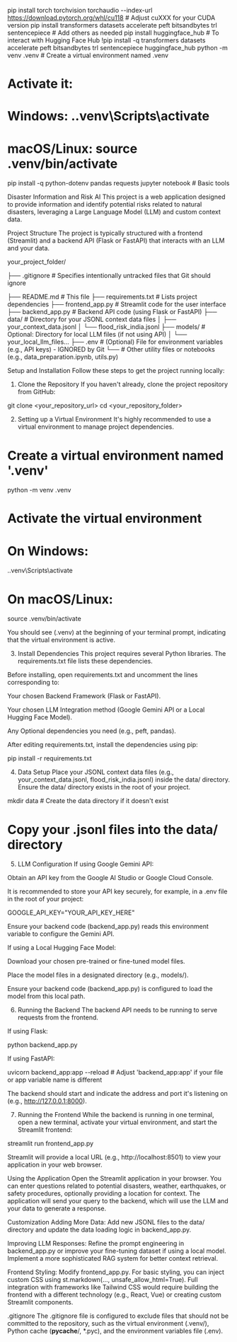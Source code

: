 pip install torch torchvision torchaudio --index-url https://download.pytorch.org/whl/cu118 # Adjust cuXXX for your CUDA version
pip install transformers datasets accelerate peft bitsandbytes trl sentencepiece # Add others as needed
pip install huggingface_hub # To interact with Hugging Face Hub
!pip install -q transformers datasets accelerate peft bitsandbytes trl sentencepiece huggingface_hub
python -m venv .venv  # Create a virtual environment named .venv
# Activate it:
# Windows: .\.venv\Scripts\activate
# macOS/Linux: source .venv/bin/activate
pip install -q python-dotenv pandas requests jupyter notebook # Basic tools

Disaster Information and Risk AI
This project is a web application designed to provide information and identify potential risks related to natural disasters, leveraging a Large Language Model (LLM) and custom context data.

Project Structure
The project is typically structured with a frontend (Streamlit) and a backend API (Flask or FastAPI) that interacts with an LLM and your data.

your_project_folder/

  ├── .gitignore          # Specifies intentionally untracked files that Git should ignore
  
  ├── README.md           # This file
  ├── requirements.txt    # Lists project dependencies
  ├── frontend_app.py     # Streamlit code for the user interface
  ├── backend_app.py      # Backend API code (using Flask or FastAPI)
  ├── data/               # Directory for your JSONL context data files
  │   ├── your_context_data.jsonl
  │   └── flood_risk_india.jsonl
  ├── models/             # Optional: Directory for local LLM files (if not using API)
  │   └── your_local_llm_files...
  ├── .env                # (Optional) File for environment variables (e.g., API keys) - IGNORED by Git
  └── # Other utility files or notebooks (e.g., data_preparation.ipynb, utils.py)

Setup and Installation
Follow these steps to get the project running locally:

1. Clone the Repository
If you haven't already, clone the project repository from GitHub:

git clone <your_repository_url>
cd <your_repository_folder>

2. Setting up a Virtual Environment
It's highly recommended to use a virtual environment to manage project dependencies.

# Create a virtual environment named '.venv'
python -m venv .venv

# Activate the virtual environment
# On Windows:
.\.venv\Scripts\activate
# On macOS/Linux:
source .venv/bin/activate

You should see (.venv) at the beginning of your terminal prompt, indicating that the virtual environment is active.

3. Install Dependencies
This project requires several Python libraries. The requirements.txt file lists these dependencies.

Before installing, open requirements.txt and uncomment the lines corresponding to:

Your chosen Backend Framework (Flask or FastAPI).

Your chosen LLM Integration method (Google Gemini API or a Local Hugging Face Model).

Any Optional dependencies you need (e.g., peft, pandas).

After editing requirements.txt, install the dependencies using pip:

pip install -r requirements.txt

4. Data Setup
Place your JSONL context data files (e.g., your_context_data.jsonl, flood_risk_india.jsonl) inside the data/ directory. Ensure the data/ directory exists in the root of your project.

mkdir data # Create the data directory if it doesn't exist
# Copy your .jsonl files into the data/ directory

5. LLM Configuration
If using Google Gemini API:

Obtain an API key from the Google AI Studio or Google Cloud Console.

It is recommended to store your API key securely, for example, in a .env file in the root of your project:

GOOGLE_API_KEY="YOUR_API_KEY_HERE"

Ensure your backend code (backend_app.py) reads this environment variable to configure the Gemini API.

If using a Local Hugging Face Model:

Download your chosen pre-trained or fine-tuned model files.

Place the model files in a designated directory (e.g., models/).

Ensure your backend code (backend_app.py) is configured to load the model from this local path.

6. Running the Backend
The backend API needs to be running to serve requests from the frontend.

If using Flask:

python backend_app.py

If using FastAPI:

uvicorn backend_app:app --reload  # Adjust 'backend_app:app' if your file or app variable name is different

The backend should start and indicate the address and port it's listening on (e.g., http://127.0.0.1:8000).

7. Running the Frontend
While the backend is running in one terminal, open a new terminal, activate your virtual environment, and start the Streamlit frontend:

streamlit run frontend_app.py

Streamlit will provide a local URL (e.g., http://localhost:8501) to view your application in your web browser.

Using the Application
Open the Streamlit application in your browser. You can enter questions related to potential disasters, weather, earthquakes, or safety procedures, optionally providing a location for context. The application will send your query to the backend, which will use the LLM and your data to generate a response.

Customization
Adding More Data: Add new JSONL files to the data/ directory and update the data loading logic in backend_app.py.

Improving LLM Responses: Refine the prompt engineering in backend_app.py or improve your fine-tuning dataset if using a local model. Implement a more sophisticated RAG system for better context retrieval.

Frontend Styling: Modify frontend_app.py. For basic styling, you can inject custom CSS using st.markdown(..., unsafe_allow_html=True). Full integration with frameworks like Tailwind CSS would require building the frontend with a different technology (e.g., React, Vue) or creating custom Streamlit components.

.gitignore
The .gitignore file is configured to exclude files that should not be committed to the repository, such as the virtual environment (.venv/), Python cache (__pycache__/, *.pyc), and the environment variables file (.env).
